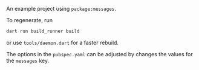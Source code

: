 An example project using `package:messages`.

To regenerate, run
```bash
dart run build_runner build
```

or use `tools/daemon.dart` for a faster rebuild. 


The options in the `pubspec.yaml` can be adjusted by changes the values for the `messages` key.